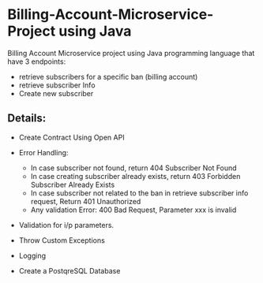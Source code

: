# Billing-Account-Microservice-Project using Java

Billing Account Microservice project using Java programming language that have 3 endpoints:

- retrieve subscribers for a specific ban (billing account)
- retrieve subscriber Info
- Create new subscriber

## Details:

- Create Contract Using Open API
- Error Handling:
    - In case subscriber not found, return 404 Subscriber Not Found
    - In case creating subscriber already exists, return 403 Forbidden Subscriber Already Exists
    - In case subscriber not related to the ban in retrieve subscriber info request, Return 401 Unauthorized
    - Any validation Error: 400 Bad Request, Parameter xxx is invalid
- Validation for i/p parameters.
- Throw Custom Exceptions
- Logging

- Create a PostqreSQL Database
